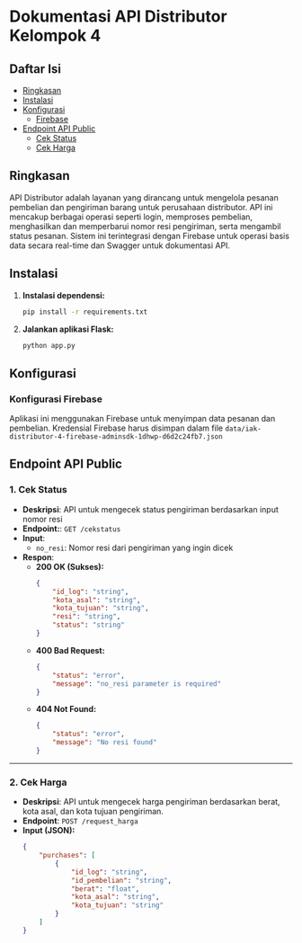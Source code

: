 # Dokumentasi API Distributor Kelompok 4

## Daftar Isi

- [Ringkasan](#ringkasan)
- [Instalasi](#instalasi)
- [Konfigurasi](#konfigurasi)
  - [Firebase](#konfigurasi-firebase)
- [Endpoint API Public](#endpoint-api-public)
  - [Cek Status](#1-cek-status)
  - [Cek Harga](#2-cek-harga)

## Ringkasan

API Distributor adalah layanan yang dirancang untuk mengelola pesanan pembelian dan pengiriman barang untuk perusahaan distributor. API ini mencakup berbagai operasi seperti login, memproses pembelian, menghasilkan dan memperbarui nomor resi pengiriman, serta mengambil status pesanan. Sistem ini terintegrasi dengan Firebase untuk operasi basis data secara real-time dan Swagger untuk dokumentasi API.

## Instalasi

1. **Instalasi dependensi:**

   ```bash
   pip install -r requirements.txt

3. **Jalankan aplikasi Flask:**

   ```bash
   python app.py

## Konfigurasi

### Konfigurasi Firebase

Aplikasi ini menggunakan Firebase untuk menyimpan data pesanan dan pembelian. Kredensial Firebase harus disimpan dalam file `data/iak-distributor-4-firebase-adminsdk-1dhwp-d6d2c24fb7.json`

## Endpoint API Public

### 1. Cek Status

- **Deskripsi**: API untuk mengecek status pengiriman berdasarkan input nomor resi
- **Endpoint:**: `GET /cekstatus`
- **Input**:
  - `no_resi`: Nomor resi dari pengiriman yang ingin dicek
- **Respon**:
  - **200 OK (Sukses):**
    ```json
    {
        "id_log": "string",
        "kota_asal": "string",
        "kota_tujuan": "string",
        "resi": "string",
        "status": "string"
    }
    ```
  - **400 Bad Request:**
    ```json
    {
        "status": "error",
        "message": "no_resi parameter is required"
    }
    ```
  - **404 Not Found:**
    ```json
    {
        "status": "error",
        "message": "No resi found"
    }
    ```

---

### 2. Cek Harga
- **Deskripsi**: API untuk mengecek harga pengiriman berdasarkan berat, kota asal, dan kota tujuan pengiriman.
- **Endpoint**: `POST /request_harga`
- **Input (JSON):**
  ```json
  {
      "purchases": [
          {
              "id_log": "string",
              "id_pembelian": "string",
              "berat": "float",
              "kota_asal": "string",
              "kota_tujuan": "string"
          }
      ]
  }

